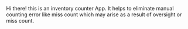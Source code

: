 Hi there! this is an inventory counter App. It helps to eliminate manual counting error like miss count which may arise as a result of oversight or miss count.
 

